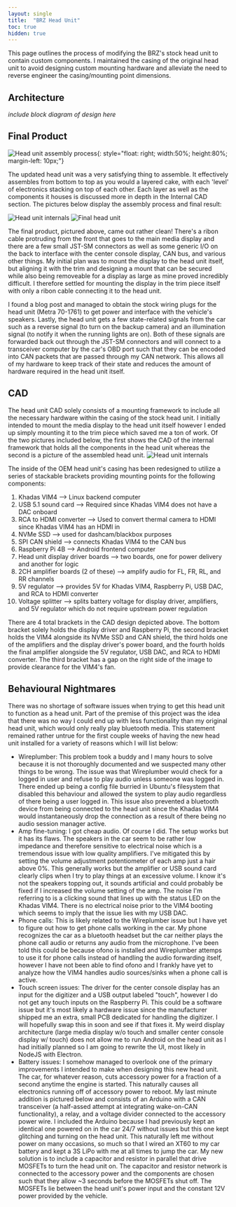 ```yaml
---
layout: single
title:  "BRZ Head Unit"
toc: true
hidden: true
---
```


This page outlines the process of modifying the BRZ's stock head unit to contain custom components. I maintained the casing of the original head unit to avoid designing custom mounting hardware and alleviate the need to reverse engineer the casing/mounting point dimensions.

## Architecture

*include block diagram of design here*

## Final Product

![Head unit assembly process](/assets/img/brz/head_unit_assembly.jpg){: style="float: right; width:50%; height:80%; margin-left: 10px;"}

The updated head unit was a very satisfying thing to assemble. It effectively assembles from bottom to top as you would a layered cake, with each 'level' of electronics stacking on top of each other. Each layer as well as the components it houses is discussed more in depth in the Internal CAD section. The pictures below display the assembly process and final result:

![Head unit internals](/assets/img/brz/head_unit_internals_real.jpg)
![Final head unit](/assets/img/brz/final_head_unit.jpg)

The final product, pictured above, came out rather clean! There's a ribon cable protruding from the front that goes to the main media display and there are a few small JST-SM connectors as well as some generic I/O on the back to interface with the center console display, CAN bus, and various other things. My initial plan was to mount the display to the head unit itself, but aligning it with the trim and designing a mount that can be secured while also being removeable for a display as large as mine proved incredibly difficult. I therefore settled for mounting the display in the trim piece itself with only a ribon cable connecting it to the head unit.

I found a blog post and managed to obtain the stock wiring plugs for the head unit (Metra 70-1761) to get power and interface with the vehicle's speakers. Lastly, the head unit gets a few state-related signals from the car such as a reverse signal (to turn on the backup camera) and an illumination signal (to notify it when the running lights are on). Both of these signals are forwarded back out through the JST-SM connectors and will connect to a transceiver computer by the car's OBD port such that they can be encoded into CAN packets that are passed through my CAN network. This allows all of my hardware to keep track of their state and reduces the amount of hardware required in the head unit itself.

## CAD

The head unit CAD solely consists of a mounting framework to include all the necessary hardware within the casing of the stock head unit. I initially intended to mount the media display to the head unit itself however I ended up simply mounting it to the trim piece which saved me a ton of work. Of the two pictures included below, the first shows the CAD of the internal framework that holds all the components in the head unit whereas the second is a picture of the assembled head unit. 
![Head unit internals](/assets/img/brz/head_unit_internals.png)

The inside of the OEM head unit's casing has been redesigned to utilize a series of stackable brackets providing mounting points for the following components:

1. Khadas VIM4 --> Linux backend computer
2. USB 5.1 sound card --> Required since Khadas VIM4 does not have a DAC onboard
3. RCA to HDMI converter --> Used to convert thermal camera to HDMI since Khadas VIM4 has an HDMI in
4. NVMe SSD --> used for dashcam/blackbox purposes
5. SPI CAN shield --> connects Khadas VIM4 to the CAN bus
6. Raspberry Pi 4B --> Android frontend computer
7. Head unit display driver boards --> two boards, one for power delivery and another for logic
8. 2CH amplifier boards (2 of these) --> amplify audio for FL, FR, RL, and RR channels
9. 5V regulator --> provides 5V for Khadas VIM4, Raspberry Pi, USB DAC, and RCA to HDMI converter
10. Voltage splitter --> splits battery voltage for display driver, amplifiers, and 5V regulator which do not require upstream power regulation

There are 4 total brackets in the CAD design depicted above. The bottom bracket solely holds the display driver and Raspberry Pi, the second bracket holds the VIM4 alongside its NVMe SSD and CAN shield, the third holds one of the amplifiers and the display driver's power board, and the fourth holds the final amplifier alongside the 5V regulator, USB DAC, and RCA to HDMI converter. The third bracket has a gap on the right side of the image to provide clearance for the VIM4's fan.

## Behavioural Nightmares

There was no shortage of software issues when trying to get this head unit to function as a head unit. Part of the premise of this project was the idea that there was no way I could end up with less functionality than my original head unit, which would only really play bluetooth media. This statement remained rather untrue for the first couple weeks of having the new head unit installed for a variety of reasons which I will list below:

- Wireplumber: This problem took a buddy and I many hours to solve because it is not thoroughly documented and we suspected many other things to be wrong. The issue was that Wireplumber would check for a logged in user and refuse to play audio unless someone was logged in. There ended up being a config file burried in Ubuntu's filesystem that disabled this behaviour and allowed the system to play audio regardless of there being a user logged in. This issue also prevented a bluetooth device from being connected to the head unit since the Khadas VIM4 would instantaneously drop the connection as a result of there being no audio session manager active.
- Amp fine-tuning: I got cheap audio. Of course I did. The setup works but it has its flaws. The speakers in the car seem to be rather low impedance and therefore sensitive to electrical noise which is a tremendous issue with low quality amplifiers. I've mitigated this by setting the volume adjustment potentiometer of each amp just a hair above 0%. This generally works but the amplifier or USB sound card clearly clips when I try to play things at an excessive volume. I know it's not the speakers topping out, it sounds artificial and could probably be fixed if I increased the volume setting of the amp. The noise I'm referring to is a clicking sound that lines up with the status LED on the Khadas VIM4. There is no electrical noise prior to the VIM4 booting which seems to imply that the issue lies with my USB DAC.
- Phone calls: This is likely related to the Wireplumber issue but I have yet to figure out how to get phone calls working in the car. My phone recognizes the car as a bluetooth headset but the car neither plays the phone call audio or returns any audio from the microphone. I've been told this could be because ofono is installed and Wireplumber attemps to use it for phone calls instead of handling the audio forwarding itself, however I have not been able to find ofono and I frankly have yet to analyze how the VIM4 handles audio sources/sinks when a phone call is active.
- Touch screen issues: The driver for the center console display has an input for the digitizer and a USB output labeled "touch", however I do not get any touch inputs on the Raspberry Pi. This could be a software issue but it's most likely a hardware issue since the manufacturer shipped me an extra, small PCB dedicated for handling the digitizer. I will hopefully swap this in soon and see if that fixes it. My weird display architecture (large media display w/o touch and smaller center console display w/ touch) does not allow me to run Android on the head unit as I had initially planned so I am going to rewrite the UI, most likely in NodeJS with Electron.
- Battery issues: I somehow managed to overlook one of the primary improvements I intended to make when designing this new head unit. The car, for whatever reason, cuts accessory power for a fraction of a second anytime the engine is started. This naturally causes all electronics running off of accessory power to reboot. My last minute addition is pictured below and consists of an Arduino with a CAN transceiver (a half-assed attempt at integrating wake-on-CAN functionality), a relay, and a voltage divider connected to the accessory power wire. I included the Arduino because I had previously kept an identical one powered on in the car 24/7 without issues but this one kept glitching and turning on the head unit. This naturally left me without power on many occasions, so much so that I wired an XT60 to my car battery and kept a 3S LiPo with me at all times to jump the car. My new solution is to include a capacitor and resistor in parallel that drive MOSFETs to turn the head unit on. The capacitor and resistor network is connected to the accessory power and the components are chosen such that they allow ~3 seconds before the MOSFETs shut off. The MOSFETs lie between the head unit's power input and the constant 12V power provided by the vehicle. 